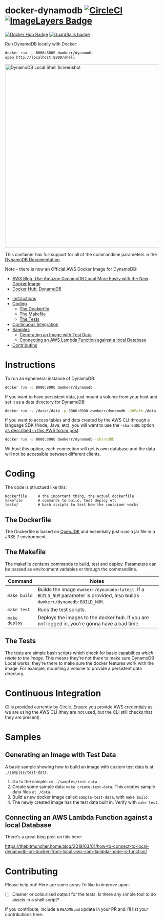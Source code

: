 # docker-dynamodb [![CircleCI](https://circleci.com/gh/dwmkerr/docker-dynamodb.svg?style=shield)](https://circleci.com/gh/dwmkerr/docker-dynamodb) [![ImageLayers Badge](https://badge.imagelayers.io/dwmkerr/dynamodb:latest.svg)](https://imagelayers.io/?images=dwmkerr/dynamodb:latest 'Get your own badge on imagelayers.io')

[![Docker Hub Badge](http://dockeri.co/image/dwmkerr/dynamodb)](https://registry.hub.docker.com/u/dwmkerr/dynamodb/) [![GuardRails badge](https://badges.production.guardrails.io/dwmkerr/docker-dynamodb.svg)](https://www.guardrails.io)

Run DynamoDB locally with Docker:

```bash
docker run -p 8000:8000 dwmkerr/dynamodb
open http://localhost:8000/shell
```

<img src="assets/banner.jpg" width="600" alt="DynamoDB Local Shell Screenshot">

This container has full support for all of the commandline parameters in the [DynamoDB Documentation](http://docs.aws.amazon.com/amazondynamodb/latest/developerguide/DynamoDBLocal.html).

Note - there is now an Official AWS Docker Image for DynamoDB:

 - [AWS Blog: Use Amazon DynamoDB Local More Easily with the New Docker Image](https://aws.amazon.com/about-aws/whats-new/2018/08/use-amazon-dynamodb-local-more-easily-with-the-new-docker-image/)
 - [Docker Hub: DynamoDB](https://hub.docker.com/r/amazon/dynamodb-local/)


<!-- vim-markdown-toc GFM -->

* [Instructions](#instructions)
* [Coding](#coding)
    * [The Dockerfile](#the-dockerfile)
    * [The Makefile](#the-makefile)
    * [The Tests](#the-tests)
* [Continuous Integration](#continuous-integration)
* [Samples](#samples)
    * [Generating an Image with Test Data](#generating-an-image-with-test-data)
    * [Connecting an AWS Lambda Function against a local Database](#connecting-an-aws-lambda-function-against-a-local-database)
* [Contributing](#contributing)

<!-- vim-markdown-toc -->

# Instructions

To run an ephemeral instance of DynamoDB:

```bash
docker run -p 8000:8000 dwmkerr/dynamodb
```

If you want to have persistent data, just mount a volume from your host and set it as a data directory for DynamoDB:

```bash
docker run -v /data:/data -p 8000:8000 dwmkerr/dynamodb -dbPath /data
```

If you want to access tables and data created by the AWS CLI through a language SDK (Node, Java, etc), you will want to use the `-sharedDb` option [as described in this AWS forum post](https://forums.aws.amazon.com/thread.jspa?messageID=717048):

```bash
docker run -p 8000:8000 dwmkerr/dynamodb -sharedDb
```

Without this option, each connection will get is own database and the data will not be accessible between different clients.

# Coding

The code is structued like this:

```
Dockerfile     # the important thing, the actual dockerfile
makefile       # commands to build, test deploy etc
tests/         # bash scripts to test how the container works
```

## The Dockerfile

The Dockerfile is based on [OpenJDK](https://hub.docker.com/_/openjdk/) and essentially just runs a jar file in a JRSE 7 environment.

## The Makefile

The makefile contains commands to build, test and deploy. Parameters can be passed as environment variables or through the commandline.

| Command                  | Notes                             |
|--------------------------|-----------------------------------|
| `make build`             | Builds the image `dwmkerr/dynamodb:latest`. If a `BUILD_NUM` parameter is provided, also builds `dwmkerr/dynamodb:BUILD_NUM`. |
| `make test`              | Runs the test scripts. |
| `make deploy`            | Deploys the images to the docker hub. If you are not logged in, you're gonna have a bad time. |

## The Tests

The tests are simple bash scripts which check for basic capabilties *which relate to the image*. This means they're not there to make sure DynamoDB Local works, they're there to make sure the docker features work with the image. For example, mounting a volume to provide a persistent data directory.

# Continuous Integration

CI is provided currently by Circle. Ensure you provide AWS credentials as we are using the AWS CLI (they are not used, but the CLI still checks that they are present).

# Samples

## Generating an Image with Test Data

A basic sample showing how to build an image with custom test data is at [`./samples/test-data`](./samples/test-data).

1. Go to the sample: `cd ./samples/test-data`
2. Create some sample data: `make create-test-data`. This creates sample data files at `./data`.
3. Build a new docker image called `sample-test-data`, with `make build`.
4. The newly created image has the test data built in. Verify with `make test`.

## Connecting an AWS Lambda Function against a local Database

There's a great blog post on this here:

https://thebitmuncher.home.blog/2019/03/01/how-to-connect-to-local-dynamodb-on-docker-from-local-aws-sam-lambda-node-js-function/

# Contributing

Please help out! Here are some areas I'd like to improve upon:

- [ ] Cleaner or colourised output for the tests. Is there any simple tool to do assets in a shell script?

If you contribute, include a `README.md` update in your PR and I'll list your contributions here.
